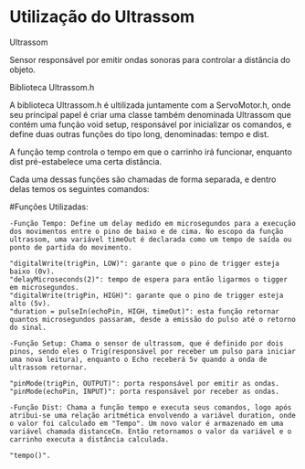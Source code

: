 # Utilização do Ultrassom


  Ultrassom

  Sensor responsável por emitir ondas sonoras para controlar a distância do objeto.


  Biblioteca Ultrassom.h

  A biblioteca Ultrassom.h é ultilizada juntamente com a ServoMotor.h, onde seu principal papel é criar uma classe também denominada Ultrassom que contém uma função void setup, responsável por inicializar os comandos, e define duas outras funções do tipo long, denominadas: tempo e dist. 

  A função temp controla o tempo em que o carrinho irá funcionar, enquanto dist pré-estabelece uma certa distância.
  
  Cada uma dessas funções são chamadas de forma separada, e dentro delas temos os seguintes comandos:
  
  #Funções Utilizadas:

    -Função Tempo: Define um delay medido em microsegundos para a execução dos movimentos entre o pino de baixo e de cima. No escopo da função ultrassom, uma variável timeOut é declarada como um tempo de saída ou ponto de partida do movimento.
    
    "digitalWrite(trigPin, LOW)": garante que o pino de trigger esteja baixo (0v).
    "delayMicroseconds(2)": tempo de espera para então ligarmos o tigger em microsegundos.
    "digitalWrite(trigPin, HIGH)": garante que o pino de trigger esteja alto (5v).
    "duration = pulseIn(echoPin, HIGH, timeOut)": esta função retornar quantos microsegundos passaram, desde a emissão do pulso até o retorno do sinal.
    
    -Função Setup: Chama o sensor de ultrassom, que é definido por dois pinos, sendo eles o Trig(responsável por receber um pulso para iniciar uma nova leitura), enquanto o Echo receberá 5v quando a onda de ultrassom retornar.
    
    "pinMode(trigPin, OUTPUT)": porta responsável por emitir as ondas.
    "pinMode(echoPin, INPUT)": porta responsável por receber as ondas.
    
    -Função Dist: Chama a função tempo e executa seus comandos, logo após atribui-se uma relação aritmética envolvendo a variável duration, onde o valor foi calculado em "Tempo". Um novo valor é armazenado em uma variável chamada distanceCm. Então retornamos o valor da variável e o carrinho executa a distância calculada.

    "tempo()".
